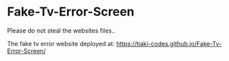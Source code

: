 # Fake-Tv-Error-Screen
Please do not steal the websites files..

The fake tv error website deployed at:
https://tiaki-codes.github.io/Fake-Tv-Error-Screen/
